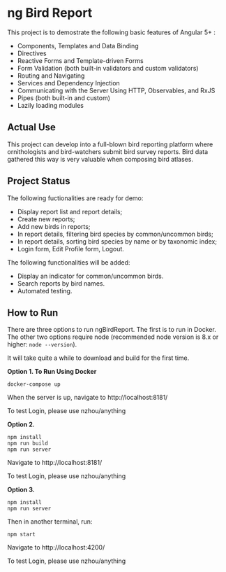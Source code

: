 # ng Bird Report

This project is to demostrate the following basic features of Angular 5+ :
- Components, Templates and Data Binding
- Directives
- Reactive Forms and Template-driven Forms
- Form Validation (both built-in validators and custom validators)
- Routing and Navigating
- Services and Dependency Injection
- Communicating with the Server Using HTTP, Observables, and RxJS
- Pipes (both built-in and custom)
- Lazily loading modules

## Actual Use

This project can develop into a full-blown bird reporting platform where ornithologists and bird-watchers submit bird survey reports. Bird data gathered this way is very valuable when composing bird atlases.

## Project Status

The following fuctionalities are ready for demo:
- Display report list and report details;
- Create new reports;
- Add new birds in reports;
- In report details, filtering bird species by common/uncommon birds;
- In report details, sorting bird species by name or by taxonomic index;
- Login form, Edit Profile form, Logout.

The following functionalities will be added:
- Display an indicator for common/uncommon birds.
- Search reports by bird names.
- Automated testing.

## How to Run
There are three options to run ngBirdReport. The first is to run in Docker. The other two options require node (recommended node version is 8.x or higher: `node --version`).

It will take quite a while to download and build for the first time.

**Option 1. To Run Using Docker**
```
docker-compose up
```
When the server is up, navigate to http://localhost:8181/

To test Login, please use nzhou/anything

**Option 2.**
```
npm install
npm run build
npm run server
```
Navigate to http://localhost:8181/

To test Login, please use nzhou/anything

**Option 3.**
```
npm install
npm run server
```
Then in another terminal, run:
```
npm start
```
Navigate to http://localhost:4200/

To test Login, please use nzhou/anything